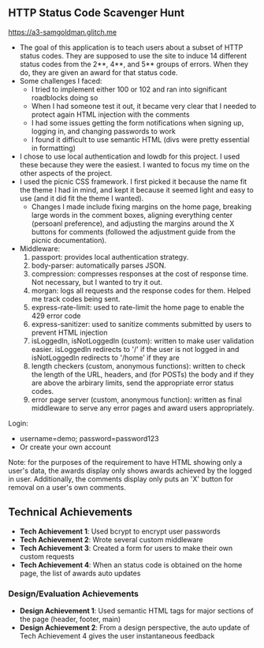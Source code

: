 ## HTTP Status Code Scavenger Hunt

https://a3-samgoldman.glitch.me

- The goal of this application is to teach users about a subset of HTTP status codes. They are supposed to use the site to induce 14 different status codes from the 2**, 4**, and 5** groups of errors. When they do, they are given an award for that status code.
- Some challenges I faced:
  - I tried to implement either 100 or 102 and ran into significant roadblocks doing so
  - When I had someone test it out, it became very clear that I needed to protect again HTML injection with the comments
  - I had some issues getting the form notifications when signing up, logging in, and changing passwords to work
  - I found it difficult to use semantic HTML (divs were pretty essential in formatting)
- I chose to use local authentication and lowdb for this project. I used these because they were the easiest. I wanted to focus my time on the other aspects of the project.
- I used the picnic CSS framework. I first picked it because the name fit the theme I had in mind, and kept it because it seemed light and easy to use (and it did fit the theme I wanted).
  - Changes I made include fixing margins on the home page, breaking large words in the comment boxes, aligning everything center (persoanl preference), and adjusting the margins around the X buttons for comments (followed the adjustment guide from the picnic documentation).
- Middleware:
  1. passport: provides local authentication strategy.
  2. body-parser: automatically parses JSON.
  3. compression: compresses responses at the cost of response time. Not necessary, but I wanted to try it out.
  4. morgan: logs all requests and the response codes for them. Helped me track codes being sent.
  5. express-rate-limit: used to rate-limit the home page to enable the 429 error code
  6. express-sanitizer: used to sanitize comments submitted by users to prevent HTML injection
  7. isLoggedIn, isNotLoggedIn (custom): written to make user validation easier. isLoggedIn redirects to '/' if the user is not logged in and isNotLoggedIn redirects to '/home' if they are
  8. length checkers (custom, anonymous functions): written to check the length of the URL, headers, and (for POSTs) the body and if they are above the arbirary limits, send the appropriate error status codes.
  9. error page server (custom, anonymous function): written as final middleware to serve any error pages and award users appropriately.


Login: 
- username=demo; password=password123
- Or create your own account


Note: for the purposes of the requirement to have HTML showing only a user's data, the awards display only shows awards achieved by the logged in user. Additionally, the comments display only puts an 'X' button for removal on a user's own comments.

## Technical Achievements
- **Tech Achievement 1**: Used bcrypt to encrypt user passwords
- **Tech Achievement 2**: Wrote several custom middleware
- **Tech Achievement 3**: Created a form for users to make their own custom requests
- **Tech Achievement 4**: When an status code is obtained on the home page, the list of awards auto updates

### Design/Evaluation Achievements
- **Design Achievement 1**: Used semantic HTML tags for major sections of the page (header, footer, main)
- **Design Achievement 2**: From a design perspective, the auto update of Tech Achievement 4 gives the user instantaneous feedback
